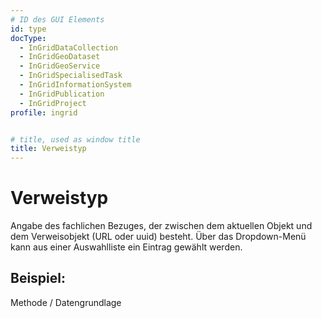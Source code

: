 ```yaml
---
# ID des GUI Elements
id: type
docType:
  - InGridDataCollection
  - InGridGeoDataset
  - InGridGeoService
  - InGridSpecialisedTask
  - InGridInformationSystem
  - InGridPublication
  - InGridProject
profile: ingrid


# title, used as window title
title: Verweistyp
---
```


# Verweistyp

Angabe des fachlichen Bezuges, der zwischen dem aktuellen Objekt und dem Verweisobjekt (URL oder uuid) besteht. Über das Dropdown-Menü kann aus einer Auswahlliste ein Eintrag gewählt werden.

## Beispiel:

Methode / Datengrundlage
